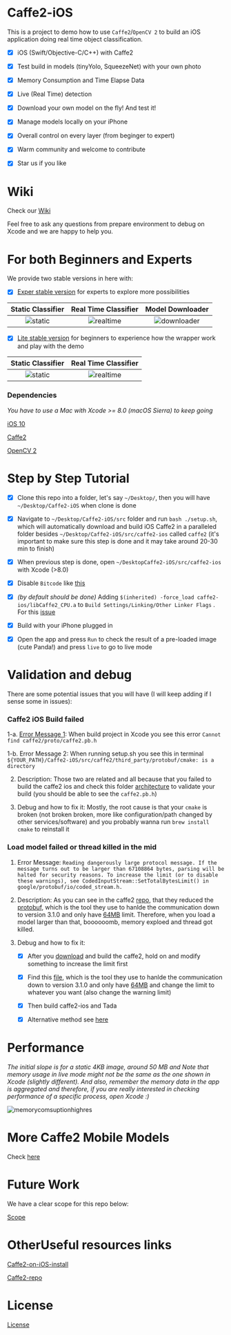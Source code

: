 # Caffe2-iOS

This is a project to demo how to use `Caffe2`/`OpenCV 2` to build an iOS application doing real time object classification.

- [X] iOS (Swift/Objective-C/C++) with Caffe2

- [X] Test build in models (tinyYolo, SqueezeNet) with your own photo

- [X] Memory Consumption and Time Elapse Data

- [X] Live (Real Time) detection

- [X] Download your own model on the fly! And test it!

- [X] Manage models locally on your iPhone

- [X] Overall control on every layer (from beginger to expert)

- [X] Warm community and welcome to contribute

- [X] Star us if you like


# Wiki

Check our [Wiki](https://github.com/KleinYuan/Caffe2-iOS/wiki)

Feel free to ask any questions from prepare environment to debug on Xcode and we are happy to help you.


# For both Beginners and Experts

We provide two stable versions in here with:

- [X] [Exper stable version](https://github.com/KleinYuan/Caffe2-iOS/wiki/Versions#experts) for experts to explore more possibilities

**Static Classifier**             |  **Real Time Classifier**     |**Model Downloader**
:-------------------------:|:-------------------------:|:-------------------------:
![static](https://cloud.githubusercontent.com/assets/8921629/26028288/41835f84-37d2-11e7-83da-8a4e39613459.PNG)  | ![realtime](https://cloud.githubusercontent.com/assets/8921629/26028274/155205d2-37d2-11e7-907a-3c5a3db0faf7.PNG) | ![downloader](https://cloud.githubusercontent.com/assets/8921629/26028283/3627edf8-37d2-11e7-9d45-0b7c6575ede1.PNG)



- [X] [Lite stable version](https://github.com/KleinYuan/Caffe2-iOS/wiki/Versions#beginners) for beginners to experience how the wrapper work and play with the demo

**Static Classifier**             |  **Real Time Classifier**
:-------------------------:|:-------------------------:
![static](https://cloud.githubusercontent.com/assets/8921629/25570968/37b26e02-2ddf-11e7-806f-20c8e2b0d844.PNG)  | ![realtime](https://cloud.githubusercontent.com/assets/8921629/25570965/32d0b43e-2ddf-11e7-816a-925a2adbc579.PNG)


### Dependencies

*You have to use a Mac with Xcode >= 8.0 (macOS Sierra) to keep going*

[iOS 10](https://www.apple.com/ca/ios/ios-10/)

[Caffe2](https://caffe2.ai/docs/getting-started.html?platform=ios&configuration=compile) 

[OpenCV 2](http://docs.opencv.org/2.4/doc/tutorials/introduction/ios_install/ios_install.html) 


# Step by Step Tutorial

- [X] Clone this repo into a folder, let's say `~/Desktop/`, then you will have `~/Desktop/Caffe2-iOS` when clone is done

- [X] Navigate to `~/Desktop/Caffe2-iOS/src` folder and run `bash ./setup.sh`, which will automatically download and build iOS Caffe2 in a paralleled folder besides  `~/Desktop/Caffe2-iOS/src/caffe2-ios` called `caffe2` (it's important to make sure this step is done and it may take around 20-30 min to finish)

- [X] When previous step is done, open `~/DesktopCaffe2-iOS/src/caffe2-ios` with Xcode (>8.0)

- [X] Disable `Bitcode` like [this](http://stackoverflow.com/questions/31205133/how-to-enable-bitcode-in-xcode-7)

- [X] *(by default should be done)* Adding `$(inherited) -force_load caffe2-ios/libCaffe2_CPU.a` to `Build Settings/Linking/Other Linker Flags` . For this [issue](https://github.com/caffe2/caffe2/issues/347)

- [X] Build with your iPhone plugged in

- [X] Open the app and press `Run` to check the result of a pre-loaded image (cute Panda!) and press `live` to go to live mode


# Validation and debug

There are some potential issues that you will have (I will keep adding if I sense some in issues):

### Caffe2 iOS Build failed

1-a. [Error Message 1](https://github.com/KleinYuan/Caffe2-iOS/issues/11): When build project in Xcode you see this error `Cannot find caffe2/proto/caffe2.pb.h`

1-b. Error Message 2: When running setup.sh you see this in terminal `${YOUR_PATH}/Caffe2-iOS/src/caffe2/third_party/protobuf/cmake: is a directory`

2. Description: Those two are related and all because that you failed to build the caffe2 ios and check this folder [architecture](https://cloud.githubusercontent.com/assets/8921629/26027802/86d4fb6e-37c9-11e7-9f08-1c771dd236f9.png) to validate your build (you should be able to see the `caffe2.pb.h`)

3. Debug and how to fix it: Mostly, the root cause is that your `cmake` is broken (not broken broken, more like configuration/path changed by other services/software) and you probably wanna run `brew install cmake` to reinstall it


### Load model failed or thread killed in the mid

1. Error Message:  ```Reading dangerously large protocol message. If the message turns out to be larger than 67108864 bytes, parsing will be halted for security reasons. To increase the limit (or to disable these warnings), see CodedInputStream::SetTotalBytesLimit() in google/protobuf/io/coded_stream.h.```

2. Description: As you can see in the caffe2 [repo](https://github.com/caffe2/caffe2/commit/d9e90a968d29116d9a60e61f7f358de7aef84498), that they reduced the [protobuf](https://github.com/google/protobuf/tree/a428e42072765993ff674fda72863c9f1aa2d268), which is the tool they use to hanlde the communication down to version 3.1.0 and only have [64MB](https://github.com/google/protobuf/blob/a428e42072765993ff674fda72863c9f1aa2d268/src/google/protobuf/io/coded_stream.h#L625) limit. Therefore, when you load a model larger than that, boooooomb, memory exploed and thread got killed.

3. Debug and how to fix it: 
	- [X] After you [download](https://github.com/KleinYuan/Caffe2-iOS/blob/master/src/setup.sh#L2) and build the caffe2, hold on and modify something to increase the limit first

	- [X] Find this [file](https://github.com/google/protobuf/tree/a428e42072765993ff674fda72863c9f1aa2d268), which is the tool they use to hanlde the communication down to version 3.1.0 and only have [64MB](https://github.com/google/protobuf/blob/a428e42072765993ff674fda72863c9f1aa2d268/src/google/protobuf/io/coded_stream.h#L625) and change the limit to whatever you want (also change the warning limit)

	- [X] Then build caffe2-ios and Tada

	- [X] Alternative method see [here](https://github.com/caffe2/caffe2/issues/474#issuecomment-298965440)


# Performance 

*The initial slope is for a static 4KB image, around 50 MB and Note that memory usage in live mode might not be the same as the one shown in Xcode (slightly different). And also, remember the memory data in the app is aggregated and therefore, if you are really interested in checking performance of a specific process, open Xcode :)*

![memorycomsuptionhighres](https://cloud.githubusercontent.com/assets/8921629/25568321/066329ec-2db5-11e7-9a65-de6861ed2f25.png)


# More Caffe2 Mobile Models

Check [here](https://github.com/KleinYuan/caffe2-yolo)


# Future Work

We have a clear scope for this repo below:

[Scope](https://github.com/KleinYuan/Caffe2-iOS/wiki#scope)

# OtherUseful resources links

[Caffe2-on-iOS-install](https://caffe2.ai/docs/getting-started.html?platform=ios&configuration=compile)

[Caffe2-repo](https://github.com/caffe2/caffe2)

# License
[License](LICENSE)
